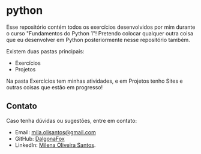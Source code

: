 # python
Esse repositório contém todos os exercícios desenvolvidos por mim durante o curso "Fundamentos do Python 1"! Pretendo colocar qualquer outra coisa que eu desenvolver em Python posteriormente nesse repositório também.

Existem duas pastas principais:
- Exercícios
- Projetos

Na pasta Exercícios tem minhas atividades, e em Projetos tenho Sites e outras coisas que estão em progresso!

## Contato
Caso tenha dúvidas ou sugestões, entre em contato:
- Email: mila.olisantos@gmail.com
- GitHub: [DalgonaFox](https://github.com/DalgonaFox)
- LinkedIn: [Milena Oliveira Santos](https://www.linkedin.com/in/milena-oliveira-santos-432611278/).